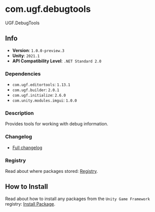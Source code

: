 # com.ugf.debugtools

UGF.DebugTools

## Info

- **Version**: `1.0.0-preview.3`
- **Unity**: `2021.1`
- **API Compatibility Level**: `.NET Standard 2.0`

### Dependencies

- `com.ugf.editortools`: `1.13.1`
- `com.ugf.builder`: `2.0.1`
- `com.ugf.initialize`: `2.6.0`
- `com.unity.modules.imgui`: `1.0.0`


### Description

Provides tools for working with debug information.

### Changelog

- [Full changelog](changelog.md)

### Registry

Read about where packages stored: [Registry](https://github.com/unity-game-framework/organization/blob/main/docs/registry.md).

## How to Install

Read about how to install any packages from the `Unity Game Framework` registry: [Install Package](https://github.com/unity-game-framework/organization/blob/main/docs/install-packages.md).
